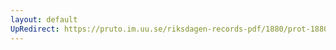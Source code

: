 ```yaml
---
layout: default
UpRedirect: https://pruto.im.uu.se/riksdagen-records-pdf/1880/prot-1880--fk--010/prot-1880--fk--010_018.pdf
---
```

